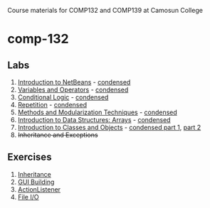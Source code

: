 Course materials for COMP132 and COMP139 at Camosun College

# comp-132

## Labs
1. [Introduction to NetBeans](labs/netbeans/) - [condensed](labs/netbeans/short.html)
1. [Variables and Operators](labs/vars-and-ops/) - [condensed](labs/vars-and-ops/short.html)
1. [Conditional Logic](labs/conditional-logic/) - [condensed](labs/conditional-logic/short.html)
1. [Repetition](labs/repetition/) - [condensed](labs/repetition/short.html)
1. [Methods and Modularization Techniques](labs/methods/) - [condensed](labs/methods/short.html)
1. [Introduction to Data Structures: Arrays](labs/arrays/) - [condensed](labs/arrays/short.html)
1. [Introduction to Classes and Objects](labs/objects/) - [condensed part 1](labs/objects/short.html), [part 2](labs/objects/short-pt2.html)
1. ~~Inheritance and Exceptions~~

## Exercises
1. [Inheritance](labs/shorts/inheritance/)
1. [GUI Building](labs/shorts/gui-build/)
1. [ActionListener](labs/shorts/gui-event/)
1. [File I/O](labs/shorts/file-io/)
